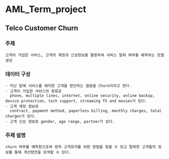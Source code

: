 # AML_Term_project

## Telco Customer Churn

### 주제
    고객이 가입한 서비스, 고객의 계정과 신상정보를 활용하여 서비스 탈퇴 여부를 예측하는 모델 생성

### 데이터 구성
    - 지난 달에 서비스를 해지한 고객을 판단하는 컬럼을 Churn이라고 한다.
    - 고객이 가입한 서비스의 종류로
      phone, multiple lines, internet, online security, online backup, device protection, tech support, streaming TV and movies가 있다.
    - 고객 계정 정보로
      contract, payment method, paperless billing, monthly charges, total charges가 있다.
    - 고객 신상 정보로 gender, age range, partner가 있다.
    
### 주제 설명
    churn 여부를 예측함으로써 장차 고객유지를 위한 방법을 찾을 수 있고 탈퇴한 고객들의 정보를 통해 개선방안을 모색할 수 있다.
